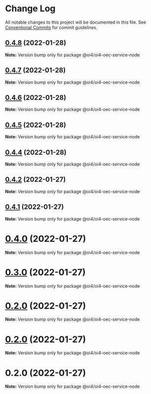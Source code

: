 # Change Log

All notable changes to this project will be documented in this file.
See [Conventional Commits](https://conventionalcommits.org) for commit guidelines.

## [0.4.8](https://github.com/OI4/oi4-service/compare/@oi4/oi4-oec-service-node@0.4.7...@oi4/oi4-oec-service-node@0.4.8) (2022-01-28)

**Note:** Version bump only for package @oi4/oi4-oec-service-node





## [0.4.7](https://github.com/OI4/oi4-service/compare/@oi4/oi4-oec-service-node@0.4.6...@oi4/oi4-oec-service-node@0.4.7) (2022-01-28)

**Note:** Version bump only for package @oi4/oi4-oec-service-node





## [0.4.6](https://github.com/OI4/oi4-service/compare/@oi4/oi4-oec-service-node@0.4.5...@oi4/oi4-oec-service-node@0.4.6) (2022-01-28)

**Note:** Version bump only for package @oi4/oi4-oec-service-node





## [0.4.5](https://github.com/OI4/oi4-service/compare/@oi4/oi4-oec-service-node@0.4.4...@oi4/oi4-oec-service-node@0.4.5) (2022-01-28)

**Note:** Version bump only for package @oi4/oi4-oec-service-node





## [0.4.4](https://github.com/OI4/oi4-service/compare/@oi4/oi4-oec-service-node@0.4.2...@oi4/oi4-oec-service-node@0.4.4) (2022-01-28)

**Note:** Version bump only for package @oi4/oi4-oec-service-node





## [0.4.2](https://github.com/OI4/oi4-service/compare/@oi4/oi4-oec-service-node@0.4.1...@oi4/oi4-oec-service-node@0.4.2) (2022-01-27)

**Note:** Version bump only for package @oi4/oi4-oec-service-node





## [0.4.1](https://github.com/OI4/oi4-service/compare/@oi4/oi4-oec-service-node@0.4.0...@oi4/oi4-oec-service-node@0.4.1) (2022-01-27)

**Note:** Version bump only for package @oi4/oi4-oec-service-node





# [0.4.0](https://github.com/OI4/oi4-service/compare/@oi4/oi4-oec-service-node@0.3.0...@oi4/oi4-oec-service-node@0.4.0) (2022-01-27)

**Note:** Version bump only for package @oi4/oi4-oec-service-node





# [0.3.0](https://github.com/OI4/oi4-service/compare/@oi4/oi4-oec-service-node@0.2.0...@oi4/oi4-oec-service-node@0.3.0) (2022-01-27)

**Note:** Version bump only for package @oi4/oi4-oec-service-node





# [0.2.0](https://github.com/OI4/oi4-service/compare/@oi4/oi4-oec-service-node@0.2.0...@oi4/oi4-oec-service-node@0.2.0) (2022-01-27)

**Note:** Version bump only for package @oi4/oi4-oec-service-node





# [0.2.0](https://github.com/OI4/oi4-service/compare/@oi4/oi4-oec-service-node@0.2.0...@oi4/oi4-oec-service-node@0.2.0) (2022-01-27)

**Note:** Version bump only for package @oi4/oi4-oec-service-node





# 0.2.0 (2022-01-27)

**Note:** Version bump only for package @oi4/oi4-oec-service-node

